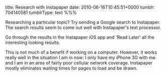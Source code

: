 title: Research with Instapaper
date: 2010-06-16T10:45:51+0000
tumblr: 704140581
tumblrType: text
%%%

Researching a particular topic? Try sending a Google search to Instapaper. The search results seem to come out well with Instapaper's text processor. 

Go through the results in the Instapaper iOS app and 'Read Later' all the interesting looking results. 

This is not much of a benefit if working on a computer. However, it works really well in the situation I am in now: I only have my iPhone 3G with me and I am in an area of fairly poor cellular network coverage. Instapaper mostly eliminates waiting times for pages to load and be drawn. 
